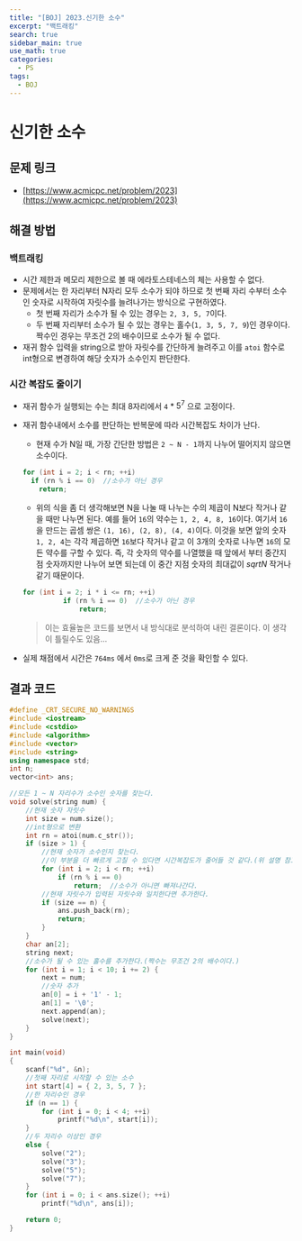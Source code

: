 ```yaml
---
title: "[BOJ] 2023.신기한 소수"
excerpt: "백트래킹"
search: true
sidebar_main: true
use_math: true
categories:
  - PS
tags:
  - BOJ
---
```


# 신기한 소수

## 문제 링크
- [https://www.acmicpc.net/problem/2023](https://www.acmicpc.net/problem/2023)

## 해결 방법
### 백트래킹
- 시간 제한과 메모리 제한으로 볼 때 에라토스테네스의 체는 사용할 수 없다.
- 문제에서는 한 자리부터 N자리 모두 소수가 되야 하므로 첫 번째 자리 수부터 소수인 숫자로 시작하여 자릿수를 늘려나가는 방식으로 구현하였다.
  - 첫 번째 자리가 소수가 될 수 있는 경우는 ```2, 3, 5, 7```이다.
  - 두 번째 자리부터 소수가 될 수 있는 경우는 홀수(```1, 3, 5, 7, 9```)인 경우이다. 짝수인 경우는 무조건 2의 배수이므로 소수가 될 수 없다.
- 재귀 함수 입력을 string으로 받아 자릿수를 간단하게 늘려주고 이를 ```atoi``` 함수로 int형으로 변경하여 해당 숫자가 소수인지 판단한다.

### 시간 복잡도 줄이기
- 재귀 함수가 실행되는 수는 최대 8자리에서 ```4``` * $5^7$ 으로 고정이다.
- 재귀 함수내에서 소수를 판단하는 반복문에 따라 시간복잡도 차이가 난다.
  - 현재 수가 N일 때, 가장 간단한 방법은 ```2 ~ N - 1```까지 나누어 떨어지지 않으면 소수이다.

  ```cpp
  for (int i = 2; i < rn; ++i)
    if (rn % i == 0)  //소수가 아닌 경우
      return;
  ```

  - 위의 식을 좀 더 생각해보면 N을 나눌 때 나누는 수의 제곱이 N보다 작거나 같을 때만 나누면 된다. 예를 들어 ```16```의 약수는 ```1, 2, 4, 8, 16```이다. 여기서 ```16```을 만드는 곱셈 쌍은 ```(1, 16), (2, 8), (4, 4)```이다. 이것을 보면 앞의 숫자 ```1, 2, 4```는 각각 제곱하면 ```16```보다 작거나 같고 이 3개의 숫자로 나누면 ```16```의 모든 약수를 구할 수 있다. 즉, 각 숫자의 약수를 나열했을 때 앞에서 부터 중간지점 숫자까지만 나누어 보면 되는데 이 중간 지점 숫자의 최대값이 $sqrt N$ 작거나 같기 때문이다.

  ```cpp
  for (int i = 2; i * i <= rn; ++i)
			if (rn % i == 0)  //소수가 아닌 경우
				return;
  ```

  > 이는 효율높은 코드를 보면서 내 방식대로 분석하여 내린 결론이다. 이 생각이 틀릴수도 있음...

- 실제 채점에서 시간은 ```764ms``` 에서 ```0ms```로 크게 준 것을 확인할 수 있다.


## 결과 코드

```cpp
#define _CRT_SECURE_NO_WARNINGS
#include <iostream>
#include <cstdio>
#include <algorithm>
#include <vector>
#include <string>
using namespace std;
int n;
vector<int> ans;

//모든 1 ~ N 자리수가 소수인 숫자를 찾는다.
void solve(string num) {
	//현재 숫자 자릿수
	int size = num.size();
	//int형으로 변환
	int rn = atoi(num.c_str());
	if (size > 1) {
		//현재 숫자가 소수인지 찾는다.
		//이 부분을 더 빠르게 고칠 수 있다면 시간복잡도가 줄어들 것 같다.(위 설명 참고)
		for (int i = 2; i < rn; ++i)
			if (rn % i == 0)
				return;  //소수가 아니면 빠져나간다.
		//현재 자릿수가 입력된 자릿수와 일치한다면 추가한다.
		if (size == n) {
			ans.push_back(rn);
			return;
		}
	}
	char an[2];
	string next;
	//소수가 될 수 있는 홀수를 추가한다.(짝수는 무조건 2의 배수이다.)
	for (int i = 1; i < 10; i += 2) {
		next = num;
		//숫자 추가
		an[0] = i + '1' - 1;
		an[1] = '\0';
		next.append(an);
		solve(next);
	}
}

int main(void)
{
	scanf("%d", &n);
	//첫째 자리로 시작할 수 있는 소수
	int start[4] = { 2, 3, 5, 7 };
	//한 자리수인 경우
	if (n == 1) {
		for (int i = 0; i < 4; ++i)
			printf("%d\n", start[i]);
	}
	//두 자리수 이상인 경우
	else {
		solve("2");
		solve("3");
		solve("5");
		solve("7");
	}
	for (int i = 0; i < ans.size(); ++i)
		printf("%d\n", ans[i]);

	return 0;
}

```

